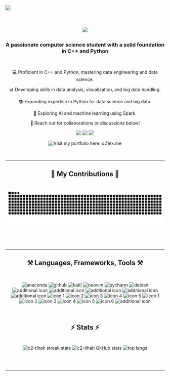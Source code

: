 <img src="c2.svg"/>


<h1 align="center">
    <img src="https://readme-typing-svg.herokuapp.com/?font=Righteous&size=35&center=true&vCenter=true&width=500&height=70&duration=4000&lines=Hi+There!+👋;+I'm+Muhammad+Talha+Ramzan!;" />
</h1>

<h3 align="center">A passionate computer science student with a solid foundation in C++ and Python</h3>

<br/>

<div align="center">
 
💻 Proficient in C++ and Python, mastering data engineering and data science.

📊 Developing skills in data analysis, visualization, and big data handling.

📚 Expanding expertise in Python for data science and big data.

🤖 Exploring AI and machine learning using Spark.

📧 Reach out for collaborations or discussions below!

</div>
 
<div align="center"> 
 <a href="https://www.linkedin.com/in/muhammad-talha-ramzan" target="_blank"><img src="https://img.shields.io/badge/-LinkedIn-%230077B5?style=for-the-badge&logo=linkedin&logoColor=white"></a> 
 <a href="https://www.instagram.com/o21tlha?igsh=NTc4MTIwNjQ2YQ==" target="_blank"><img src="https://img.shields.io/badge/-Instagram-%23E4405F?style=for-the-badge&logo=instagram&logoColor=white"></a>
 <a href="mailto:c2.tlhah@gmail.com"><img src="https://img.shields.io/badge/-Gmail-%23333?style=for-the-badge&logo=gmail&logoColor=white"></a>
    <p align="center">
    <a href="https://o21ex.me" style="text-decoration: none;">
        <img src="https://img.shields.io/badge/Visit_my_portfolio-here-orange?style=for-the-badge&logo=firefox&logoColor=white" alt="Visit my portfolio here: o21ex.me">
    </a>
</p>
</div>

<br/>
<hr/>

<div align="center">
  <h2>🐍 My Contributions 🐍</h2>
  <br>

<picture>
  <source media="(prefers-color-scheme: dark)" srcset="https://github.com/c2-tlhah/c2-tlhah/blob/output/github-contribution-grid-snake.svg" />
  <source media="(prefers-color-scheme: light)" srcset="https://github.com/c2-tlhah/c2-tlhah/blob/output/github-contribution-grid-snake.svg" />
  <img alt="github-snake" src="https://github.com/c2-tlhah/c2-tlhah/blob/output/github-contribution-grid-snake.svg" />
</picture>

  
  <br/><br/><br/>
</div>

<hr/>

<h2 align="center">⚒️ Languages, Frameworks, Tools ⚒️</h2>
<br/>
<div align="center">
<p align="center"> 
           <img src="https://skillicons.dev/icons?i=anaconda&theme=light" alt="anaconda" width="40" height="40"/>
    <img src="https://skillicons.dev/icons?i=github&theme=light" alt="github" width="40" height="40"/>
        <img src="https://skillicons.dev/icons?i=kali&theme=light" alt="kali" width="40" height="40"/>]
    <img src="https://skillicons.dev/icons?i=neovim&theme=light" alt="neovim" width="40" height="40"/>
    <img src="https://skillicons.dev/icons?i=pycharm&theme=light" alt="pycharm" width="40" height="40"/>
    <img src="https://skillicons.dev/icons?i=debian&theme=light" alt="debian" width="40" height="40"/>
    <img src="https://user-images.githubusercontent.com/25181517/192108372-f71d70ac-7ae6-4c0d-8395-51d8870c2ef0.png" alt="additional icon" width="40" height="40"/>
<img src="https://user-images.githubusercontent.com/25181517/192108889-232b3431-a585-4b36-a62d-9078bd3641d9.png" alt="additional icon" width="40" height="40"/>
<img src="https://github.com/marwin1991/profile-technology-icons/assets/136815194/c7f2fa08-bb92-4898-a73e-b206be6bd573" alt="additional icon" width="40" height="40"/>
 <img src="https://user-images.githubusercontent.com/25181517/192106073-90fffafe-3562-4ff9-a37e-c77a2da0ff58.png" alt="additional icon" width="40" height="40"/>
<img src="https://user-images.githubusercontent.com/25181517/183423507-c056a6f9-1ba8-4312-a350-19bcbc5a8697.png" alt="additional icon" width="40" height="40"/>
<img src="https://user-images.githubusercontent.com/25181517/117208736-bdedc080-adf5-11eb-912f-61c7d43705f6.png" alt="icon 1" width="40" height="40"/>
    <img src="https://github.com/marwin1991/profile-technology-icons/assets/136815194/ef235485-5e32-4d25-8c49-5dbe77e50f3e" alt="icon 2" width="40" height="40"/>
    <img src="https://user-images.githubusercontent.com/25181517/182884177-d48a8579-2cd0-447a-b9a6-ffc7cb02560e.png" alt="icon 3" width="40" height="40"/>
    <img src="https://user-images.githubusercontent.com/25181517/183896128-ec99105a-ec1a-4d85-b08b-1aa1620b2046.png" alt="icon 4" width="40" height="40"/>
    <img src="https://user-images.githubusercontent.com/25181517/117208740-bfb78400-adf5-11eb-97bb-09072b6bedfc.png" alt="icon 5" width="40" height="40"/>
<img src="https://user-images.githubusercontent.com/25181517/186884153-99edc188-e4aa-4c84-91b0-e2df260ebc33.png" alt="icon 1" width="40" height="40"/>
    <img src="https://github.com/marwin1991/profile-technology-icons/assets/76662862/2481dc48-be6b-4ebb-9e8c-3b957efe69fa" alt="icon 2" width="40" height="40"/>
    <img src="https://user-images.githubusercontent.com/25181517/184357834-eba1eee1-6074-4b9c-8ed3-5373868096cc.png" alt="icon 3" width="40" height="40"/>
    <img src="https://user-images.githubusercontent.com/25181517/197845567-86a09ca9-d96f-42c4-9ab1-8bce95ab000d.png" alt="icon 4" width="40" height="40"/>
    <img src="https://user-images.githubusercontent.com/25181517/183911544-95ad6ba7-09bf-4040-ac44-0adafedb9616.png" alt="icon 5" width="40" height="40"/>
    <img src="https://user-images.githubusercontent.com/25181517/192158606-7c2ef6bd-6e04-47cf-b5bc-da2797cb5bda.png" alt="icon 6" width="40" height="40"/>


<img src="https://user-images.githubusercontent.com/25181517/192107004-2d2fff80-d207-4916-8a3e-130fee5ee495.png" alt="additional icon" width="40" height="40"/>

</p>
</div>

<br/>

<h2 align="center">⚡ Stats ⚡</h2>
<br>
<div align="center">
<img width="390" height="200" align="center" src="https://github-readme-streak-stats.herokuapp.com/?user=c2-tlhah&count_private=true&theme=react&border_radius=10&background=DEDEDE&stroke=000000&ring=FFFFFF&fire=666666&currStreakLabel=333333&sideNums=888888&currStreakNum=333333&dates=888888&sideLabels=333333" alt="c2-tlhah streak stats"/>
   
<img width="390" height="200" align="center" src="https://github-readme-stats.vercel.app/api?username=c2-tlhah&count_private=true&show_icons=true&theme=react&rank_icon=github&border_radius=10&bg_color=1A1A1A,444444,F4F1DE,A7BACB&title_color=000000&text_color=000000" alt="c2-tlhah GitHub stats"/>

<img width="325" align="center" src="https://github-readme-stats.vercel.app/api/top-langs?username=c2-tlhah&hide=HTML&langs_count=8&layout=compact&theme=react&border_radius=10&bg_color=DEG,FFC0CB,87CEEB&title_color=000000&text_color=000000" alt="top langs"/>

</div>

<br/><br/>

<hr/>
